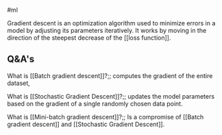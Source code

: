 #ml

Gradient descent is an optimization algorithm used to minimize errors in a model by adjusting its parameters iteratively. It works by moving in the direction of the steepest decrease of the [[loss function]].

## Q&A's

What is [[Batch gradient descent]]?;; computes the gradient of the entire dataset,

What is [[Stochastic Gradient Descent]]?;; updates the model parameters based on the gradient of a single randomly chosen data point. 

What is [[Mini-batch gradient descent]]?;; Is a compromise of [[Batch gradient descent]] and [[Stochastic Gradient Descent]].